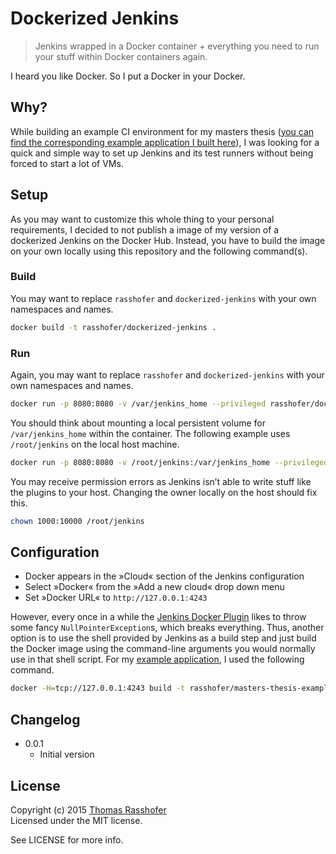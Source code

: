 # Dockerized Jenkins

> Jenkins wrapped in a Docker container + everything you need to run your stuff within Docker containers again.

I heard you like Docker. So I put a Docker in your Docker.

## Why?

While building an example CI environment for my masters thesis ([you can find the corresponding example application I built here](https://github.com/rasshofer/masters-thesis-example)), I was looking for a quick and simple way to set up Jenkins and its test runners without being forced to start a lot of VMs.

## Setup

As you may want to customize this whole thing to your personal requirements, I decided to not publish a image of my version of a dockerized Jenkins on the Docker Hub. Instead, you have to build the image on your own locally using this repository and the following command(s).

### Build

You may want to replace `rasshofer` and `dockerized-jenkins` with your own namespaces and names.

```sh
docker build -t rasshofer/dockerized-jenkins .
```

### Run

Again, you may want to replace `rasshofer` and `dockerized-jenkins` with your own namespaces and names.

```sh
docker run -p 8080:8080 -v /var/jenkins_home --privileged rasshofer/dockerized-jenkins
```

You should think about mounting a local persistent volume for `/var/jenkins_home` within the container. The following example uses `/root/jenkins` on the local host machine.

```sh
docker run -p 8080:8080 -v /root/jenkins:/var/jenkins_home --privileged rasshofer/dockerized-jenkins
```

You may receive permission errors as Jenkins isn’t able to write stuff like the plugins to your host. Changing the owner locally on the host should fix this.

```sh
chown 1000:10000 /root/jenkins
```

## Configuration

- Docker appears in the »Cloud« section of the Jenkins configuration
- Select »Docker« from the »Add a new cloud« drop down menu
- Set »Docker URL« to `http://127.0.0.1:4243`

However, every once in a while the [Jenkins Docker Plugin](https://wiki.jenkins-ci.org/display/JENKINS/Docker+Plugin) likes to throw some fancy `NullPointerException`s, which breaks everything. Thus, another option is to use the shell provided by Jenkins as a build step and just build the Docker image using the command-line arguments you would normally use in that shell script. For my [example application](https://github.com/rasshofer/masters-thesis-example), I used the following command.

```sh
docker -H=tcp://127.0.0.1:4243 build -t rasshofer/masters-thesis-example .
```

## Changelog

* 0.0.1
	* Initial version

## License

Copyright (c) 2015 [Thomas Rasshofer](http://thomasrasshofer.com/)  
Licensed under the MIT license.

See LICENSE for more info.
